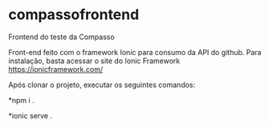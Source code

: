 # compassofrontend
Frontend do teste da Compasso

Front-end feito com o framework Ionic para consumo da API do github. Para instalação, basta acessar o site do Ionic Framework https://ionicframework.com/

Após clonar o projeto, executar os seguintes comandos:

*npm i .

*ionic serve .
